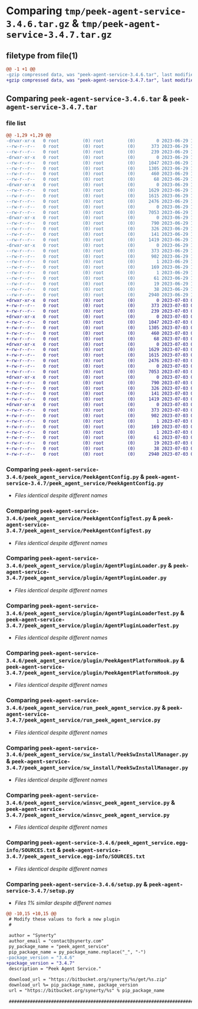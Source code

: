 # Comparing `tmp/peek-agent-service-3.4.6.tar.gz` & `tmp/peek-agent-service-3.4.7.tar.gz`

## filetype from file(1)

```diff
@@ -1 +1 @@
-gzip compressed data, was "peek-agent-service-3.4.6.tar", last modified: Thu Jun 29 10:19:59 2023, max compression
+gzip compressed data, was "peek-agent-service-3.4.7.tar", last modified: Mon Jul  3 08:32:50 2023, max compression
```

## Comparing `peek-agent-service-3.4.6.tar` & `peek-agent-service-3.4.7.tar`

### file list

```diff
@@ -1,29 +1,29 @@
-drwxr-xr-x   0 root         (0) root         (0)        0 2023-06-29 10:19:59.657361 peek-agent-service-3.4.6/
--rw-r--r--   0 root         (0) root         (0)      373 2023-06-29 10:19:59.657361 peek-agent-service-3.4.6/PKG-INFO
--rw-r--r--   0 root         (0) root         (0)      239 2023-06-29 10:19:14.000000 peek-agent-service-3.4.6/README.rst
-drwxr-xr-x   0 root         (0) root         (0)        0 2023-06-29 10:19:59.656360 peek-agent-service-3.4.6/peek_agent_service/
--rw-r--r--   0 root         (0) root         (0)     1047 2023-06-29 10:19:14.000000 peek-agent-service-3.4.6/peek_agent_service/PeekAgentConfig.py
--rw-r--r--   0 root         (0) root         (0)     1305 2023-06-29 10:19:14.000000 peek-agent-service-3.4.6/peek_agent_service/PeekAgentConfigTest.py
--rw-r--r--   0 root         (0) root         (0)      460 2023-06-29 10:19:14.000000 peek-agent-service-3.4.6/peek_agent_service/PlatformDependencyTest.py
--rw-r--r--   0 root         (0) root         (0)       68 2023-06-29 10:19:59.000000 peek-agent-service-3.4.6/peek_agent_service/__init__.py
-drwxr-xr-x   0 root         (0) root         (0)        0 2023-06-29 10:19:59.657361 peek-agent-service-3.4.6/peek_agent_service/plugin/
--rw-r--r--   0 root         (0) root         (0)     1629 2023-06-29 10:19:14.000000 peek-agent-service-3.4.6/peek_agent_service/plugin/AgentPluginLoader.py
--rw-r--r--   0 root         (0) root         (0)     1615 2023-06-29 10:19:14.000000 peek-agent-service-3.4.6/peek_agent_service/plugin/AgentPluginLoaderTest.py
--rw-r--r--   0 root         (0) root         (0)     2476 2023-06-29 10:19:14.000000 peek-agent-service-3.4.6/peek_agent_service/plugin/PeekAgentPlatformHook.py
--rw-r--r--   0 root         (0) root         (0)        0 2023-06-29 10:19:14.000000 peek-agent-service-3.4.6/peek_agent_service/plugin/__init__.py
--rw-r--r--   0 root         (0) root         (0)     7053 2023-06-29 10:19:14.000000 peek-agent-service-3.4.6/peek_agent_service/run_peek_agent_service.py
-drwxr-xr-x   0 root         (0) root         (0)        0 2023-06-29 10:19:59.657361 peek-agent-service-3.4.6/peek_agent_service/sw_install/
--rw-r--r--   0 root         (0) root         (0)      790 2023-06-29 10:19:14.000000 peek-agent-service-3.4.6/peek_agent_service/sw_install/PeekSwInstallManager.py
--rw-r--r--   0 root         (0) root         (0)      326 2023-06-29 10:19:14.000000 peek-agent-service-3.4.6/peek_agent_service/sw_install/PluginSwInstallManager.py
--rw-r--r--   0 root         (0) root         (0)      141 2023-06-29 10:19:14.000000 peek-agent-service-3.4.6/peek_agent_service/sw_install/__init__.py
--rw-r--r--   0 root         (0) root         (0)     1419 2023-06-29 10:19:14.000000 peek-agent-service-3.4.6/peek_agent_service/winsvc_peek_agent_service.py
-drwxr-xr-x   0 root         (0) root         (0)        0 2023-06-29 10:19:59.657361 peek-agent-service-3.4.6/peek_agent_service.egg-info/
--rw-r--r--   0 root         (0) root         (0)      373 2023-06-29 10:19:59.000000 peek-agent-service-3.4.6/peek_agent_service.egg-info/PKG-INFO
--rw-r--r--   0 root         (0) root         (0)      902 2023-06-29 10:19:59.000000 peek-agent-service-3.4.6/peek_agent_service.egg-info/SOURCES.txt
--rw-r--r--   0 root         (0) root         (0)        1 2023-06-29 10:19:59.000000 peek-agent-service-3.4.6/peek_agent_service.egg-info/dependency_links.txt
--rw-r--r--   0 root         (0) root         (0)      169 2023-06-29 10:19:59.000000 peek-agent-service-3.4.6/peek_agent_service.egg-info/entry_points.txt
--rw-r--r--   0 root         (0) root         (0)        1 2023-06-29 10:19:59.000000 peek-agent-service-3.4.6/peek_agent_service.egg-info/not-zip-safe
--rw-r--r--   0 root         (0) root         (0)       61 2023-06-29 10:19:59.000000 peek-agent-service-3.4.6/peek_agent_service.egg-info/requires.txt
--rw-r--r--   0 root         (0) root         (0)       19 2023-06-29 10:19:59.000000 peek-agent-service-3.4.6/peek_agent_service.egg-info/top_level.txt
--rw-r--r--   0 root         (0) root         (0)       38 2023-06-29 10:19:59.657361 peek-agent-service-3.4.6/setup.cfg
--rw-r--r--   0 root         (0) root         (0)     2940 2023-06-29 10:19:59.000000 peek-agent-service-3.4.6/setup.py
+drwxr-xr-x   0 root         (0) root         (0)        0 2023-07-03 08:32:50.508086 peek-agent-service-3.4.7/
+-rw-r--r--   0 root         (0) root         (0)      373 2023-07-03 08:32:50.508086 peek-agent-service-3.4.7/PKG-INFO
+-rw-r--r--   0 root         (0) root         (0)      239 2023-07-03 08:32:05.000000 peek-agent-service-3.4.7/README.rst
+drwxr-xr-x   0 root         (0) root         (0)        0 2023-07-03 08:32:50.507085 peek-agent-service-3.4.7/peek_agent_service/
+-rw-r--r--   0 root         (0) root         (0)     1047 2023-07-03 08:32:05.000000 peek-agent-service-3.4.7/peek_agent_service/PeekAgentConfig.py
+-rw-r--r--   0 root         (0) root         (0)     1305 2023-07-03 08:32:05.000000 peek-agent-service-3.4.7/peek_agent_service/PeekAgentConfigTest.py
+-rw-r--r--   0 root         (0) root         (0)      460 2023-07-03 08:32:05.000000 peek-agent-service-3.4.7/peek_agent_service/PlatformDependencyTest.py
+-rw-r--r--   0 root         (0) root         (0)       68 2023-07-03 08:32:50.000000 peek-agent-service-3.4.7/peek_agent_service/__init__.py
+drwxr-xr-x   0 root         (0) root         (0)        0 2023-07-03 08:32:50.507085 peek-agent-service-3.4.7/peek_agent_service/plugin/
+-rw-r--r--   0 root         (0) root         (0)     1629 2023-07-03 08:32:05.000000 peek-agent-service-3.4.7/peek_agent_service/plugin/AgentPluginLoader.py
+-rw-r--r--   0 root         (0) root         (0)     1615 2023-07-03 08:32:05.000000 peek-agent-service-3.4.7/peek_agent_service/plugin/AgentPluginLoaderTest.py
+-rw-r--r--   0 root         (0) root         (0)     2476 2023-07-03 08:32:05.000000 peek-agent-service-3.4.7/peek_agent_service/plugin/PeekAgentPlatformHook.py
+-rw-r--r--   0 root         (0) root         (0)        0 2023-07-03 08:32:05.000000 peek-agent-service-3.4.7/peek_agent_service/plugin/__init__.py
+-rw-r--r--   0 root         (0) root         (0)     7053 2023-07-03 08:32:05.000000 peek-agent-service-3.4.7/peek_agent_service/run_peek_agent_service.py
+drwxr-xr-x   0 root         (0) root         (0)        0 2023-07-03 08:32:50.508086 peek-agent-service-3.4.7/peek_agent_service/sw_install/
+-rw-r--r--   0 root         (0) root         (0)      790 2023-07-03 08:32:05.000000 peek-agent-service-3.4.7/peek_agent_service/sw_install/PeekSwInstallManager.py
+-rw-r--r--   0 root         (0) root         (0)      326 2023-07-03 08:32:05.000000 peek-agent-service-3.4.7/peek_agent_service/sw_install/PluginSwInstallManager.py
+-rw-r--r--   0 root         (0) root         (0)      141 2023-07-03 08:32:05.000000 peek-agent-service-3.4.7/peek_agent_service/sw_install/__init__.py
+-rw-r--r--   0 root         (0) root         (0)     1419 2023-07-03 08:32:05.000000 peek-agent-service-3.4.7/peek_agent_service/winsvc_peek_agent_service.py
+drwxr-xr-x   0 root         (0) root         (0)        0 2023-07-03 08:32:50.507085 peek-agent-service-3.4.7/peek_agent_service.egg-info/
+-rw-r--r--   0 root         (0) root         (0)      373 2023-07-03 08:32:50.000000 peek-agent-service-3.4.7/peek_agent_service.egg-info/PKG-INFO
+-rw-r--r--   0 root         (0) root         (0)      902 2023-07-03 08:32:50.000000 peek-agent-service-3.4.7/peek_agent_service.egg-info/SOURCES.txt
+-rw-r--r--   0 root         (0) root         (0)        1 2023-07-03 08:32:50.000000 peek-agent-service-3.4.7/peek_agent_service.egg-info/dependency_links.txt
+-rw-r--r--   0 root         (0) root         (0)      169 2023-07-03 08:32:50.000000 peek-agent-service-3.4.7/peek_agent_service.egg-info/entry_points.txt
+-rw-r--r--   0 root         (0) root         (0)        1 2023-07-03 08:32:50.000000 peek-agent-service-3.4.7/peek_agent_service.egg-info/not-zip-safe
+-rw-r--r--   0 root         (0) root         (0)       61 2023-07-03 08:32:50.000000 peek-agent-service-3.4.7/peek_agent_service.egg-info/requires.txt
+-rw-r--r--   0 root         (0) root         (0)       19 2023-07-03 08:32:50.000000 peek-agent-service-3.4.7/peek_agent_service.egg-info/top_level.txt
+-rw-r--r--   0 root         (0) root         (0)       38 2023-07-03 08:32:50.508086 peek-agent-service-3.4.7/setup.cfg
+-rw-r--r--   0 root         (0) root         (0)     2940 2023-07-03 08:32:50.000000 peek-agent-service-3.4.7/setup.py
```

### Comparing `peek-agent-service-3.4.6/peek_agent_service/PeekAgentConfig.py` & `peek-agent-service-3.4.7/peek_agent_service/PeekAgentConfig.py`

 * *Files identical despite different names*

### Comparing `peek-agent-service-3.4.6/peek_agent_service/PeekAgentConfigTest.py` & `peek-agent-service-3.4.7/peek_agent_service/PeekAgentConfigTest.py`

 * *Files identical despite different names*

### Comparing `peek-agent-service-3.4.6/peek_agent_service/plugin/AgentPluginLoader.py` & `peek-agent-service-3.4.7/peek_agent_service/plugin/AgentPluginLoader.py`

 * *Files identical despite different names*

### Comparing `peek-agent-service-3.4.6/peek_agent_service/plugin/AgentPluginLoaderTest.py` & `peek-agent-service-3.4.7/peek_agent_service/plugin/AgentPluginLoaderTest.py`

 * *Files identical despite different names*

### Comparing `peek-agent-service-3.4.6/peek_agent_service/plugin/PeekAgentPlatformHook.py` & `peek-agent-service-3.4.7/peek_agent_service/plugin/PeekAgentPlatformHook.py`

 * *Files identical despite different names*

### Comparing `peek-agent-service-3.4.6/peek_agent_service/run_peek_agent_service.py` & `peek-agent-service-3.4.7/peek_agent_service/run_peek_agent_service.py`

 * *Files identical despite different names*

### Comparing `peek-agent-service-3.4.6/peek_agent_service/sw_install/PeekSwInstallManager.py` & `peek-agent-service-3.4.7/peek_agent_service/sw_install/PeekSwInstallManager.py`

 * *Files identical despite different names*

### Comparing `peek-agent-service-3.4.6/peek_agent_service/winsvc_peek_agent_service.py` & `peek-agent-service-3.4.7/peek_agent_service/winsvc_peek_agent_service.py`

 * *Files identical despite different names*

### Comparing `peek-agent-service-3.4.6/peek_agent_service.egg-info/SOURCES.txt` & `peek-agent-service-3.4.7/peek_agent_service.egg-info/SOURCES.txt`

 * *Files identical despite different names*

### Comparing `peek-agent-service-3.4.6/setup.py` & `peek-agent-service-3.4.7/setup.py`

 * *Files 1% similar despite different names*

```diff
@@ -10,15 +10,15 @@
 # Modify these values to fork a new plugin
 #
 
 author = "Synerty"
 author_email = "contact@synerty.com"
 py_package_name = "peek_agent_service"
 pip_package_name = py_package_name.replace("_", "-")
-package_version = "3.4.6"
+package_version = "3.4.7"
 description = "Peek Agent Service."
 
 download_url = "https://bitbucket.org/synerty/%s/get/%s.zip"
 download_url %= pip_package_name, package_version
 url = "https://bitbucket.org/synerty/%s" % pip_package_name
 
 ###############################################################################
```

